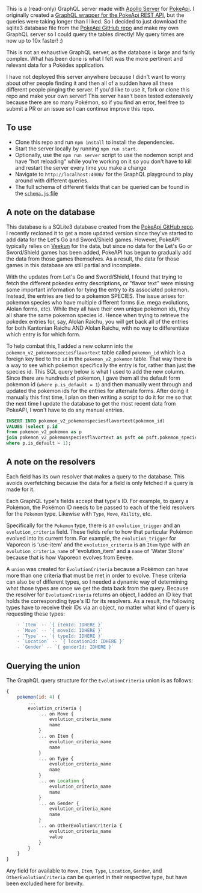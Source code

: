 This is a (read-only) GraphQL server made with [Apollo Server](https://www.apollographql.com/docs/apollo-server/) for [PokeApi](https://pokeapi.co/). I originally created a [GraphQL wrapper for the PokeApi REST API](https://github.com/jgarrow/pokeapi-graphql), but the queries were taking longer than I liked. So I decided to just download the sqlite3 database file from the [PokeApi GitHub repo](https://github.com/PokeAPI/pokeapi) and make my own GraphQL server so I could query the tables directly! My query times are now up to 10x faster! :)

This is not an exhaustive GraphQL server, as the database is large and fairly complex. What has been done is what I felt was the more pertinent and relevant data for a Pokédex application.

I have not deployed this server anywhere because I didn't want to worry about other people finding it and then all of a sudden have all these different people pinging the server. If you'd like to use it, fork or clone this repo and make your own server! This server hasn't been tested extensively because there are so many Pokémon, so if you find an error, feel free to submit a PR or an issue so I can continue improve this repo.

## To use

-   Clone this repo and run `npm install` to install the dependencies.
-   Start the server locally by running `npm run start`.
-   Optionally, use the `npm run server` script to use the nodemon script and have "hot reloading" while you're working on it so you don't have to kill and restart the server every time you make a change
-   Navigate to `http://localhost:4000/` for the GraphQL playground to play around with different queries.
-   The full schema of different fields that can be queried can be found in the [`schema.js` file](https://github.com/jgarrow/graphql-server-pokeapi/blob/master/schema/schema.js)

## A note on the database

This database is a SQLite3 database created from the [PokeApi GitHub repo](https://github.com/PokeAPI/pokeapi). I recently recloned it to get a more updated version since they've started to add data for the Let's Go and Sword/Shield games. However, PokeAPI typically relies on [Veekun](https://github.com/veekun/pokedex) for the data, but since no data for the Let's Go or Sword/Shield games has been added, PokeAPI has begun to gradually add the data from those games themselves. As a result, the data for those games in this database are still partial and incomplete.

With the updates from Let's Go and Sword/Shield, I found that trying to fetch the different pokedex entry descriptions, or "flavor text" were missing some important information for tying the entry to its associated pokemon. Instead, the entries are tied to a pokemon SPECIES. The issue arises for pokemon species who have multiple different forms (i.e. mega evolutions, Alolan forms, etc). While they all have their own unique pokemon ids, they all share the same pokemon species id. Hence when trying to retrieve the pokedex entries for, say, Alolan Raichu, you will get back all of the entries for both Kantonian Raichu AND Alolan Raichu, with no way to differentiate which entry is for which form.

To help combat this, I added a new column into the `pokemon_v2_pokemonspeciesflavortext` table called `pokemon_id` which is a foreign key tied to the `id` in the `pokemon_v2_pokemon` table. That way there is a way to see which pokemon specifically the entry is for, rather than just the species id. This SQL query below is what I used to add the new column. Since there are hundreds of pokemon, I gave them all the default form pokemon id (`where p.is_default = 1`) and then manually went through and updated the pokemon ids for the entries for alternate forms. After doing it manually this first time, I plan on then writing a script to do it for me so that the next time I update the database to get the most recent data from PokeAPI, I won't have to do any manual entries.

```sql
INSERT INTO pokemon_v2_pokemonspeciesflavortext(pokemon_id)
VALUES (select p.id
from pokemon_v2_pokemon as p
join pokemon_v2_pokemonspeciesflavortext as psft on psft.pokemon_species_id = p.pokemon_species_id
where p.is_default = 1);
```

## A note on the resolvers

Each field has its own resolver that makes a query to the database. This avoids overfetching because the data for a field is only fetched if a query is made for it.

Each GraphQL type's fields accept that type's ID. For example, to query a Pokémon, the Pokémon ID needs to be passed to each of the field resolvers for the `Pokemon` type. Likewise with `Type`, `Move`, `Ability`, etc.

Specifically for the `Pokemon` type, there is an `evolution_trigger` and an `evolution_criteria` field. These fields refer to how that particular Pokémon evolved into its current form. For example, the `evolution_trigger` for Vaporeon is 'use-item' and the `evolution_criteria` is an `Item` type with an `evolution_criteria_name` of 'evolution_item' and a `name` of 'Water Stone' because that is how Vaporeon evolves from Eevee.

A `union` was created for `EvolutionCriteria` because a Pokémon can have more than one criteria that must be met in order to evolve. These criteria can also be of different types, so I needed a dynamic way of determining what those types are once we get the data back from the query. Because the resolver for `EvolutionCriteria` returns an object, I added an ID key that holds the corresponding type's ID for its resolvers. As a result, the following types have to receive their IDs via an object, no matter what kind of query is requesting these types:

```js
    - `Item` -- `{ itemId: IDHERE }`
    - `Move` -- `{ moveId: IDHERE }`
    - `Type` -- `{ typeId: IDHERE }`
    - `Location` -- `{ locationId: IDHERE }`
    - `Gender` -- `{ genderId: IDHERE }`
```

## Querying the union

The GraphQL query structure for the `EvolutionCriteria` union is as follows:

```js
{
    pokemon(id: 4) {
        ...
        evolution_criteria {
            ... on Move {
                evolution_criteria_name
                name
            }
            ... on Item {
                evolution_criteria_name
                name
            }
            ... on Type {
                evolution_criteria_name
                name
            }
            ... on Location {
                evolution_criteria_name
                name
            }
            ... on Gender {
                evolution_criteria_name
                name
            }
            ... on OtherEvolutionCriteria {
                evolution_criteria_name
                value
            }
        }
    }
}
```

Any field for available to `Move`, `Item`, `Type`, `Location`, `Gender`, and `OtherEvolutionCriteria` can be queried in their respective type, but have been excluded here for brevity.
